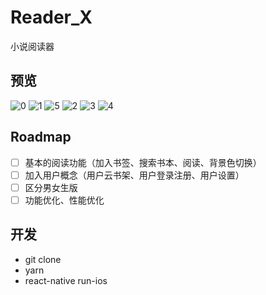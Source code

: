 # Reader_X

小说阅读器

## 预览
![0](https://static.xuqiang.me/public/images/172623.png)
![1](https://static.xuqiang.me/public/images/045856.png)
![5](https://static.xuqiang.me/public/images/151418.png)
![2](https://static.xuqiang.me/public/images/045846.png)
![3](https://static.xuqiang.me/public/images/084314.png)
![4](https://static.xuqiang.me/public/images/085211.png)

## Roadmap

- [ ] 基本的阅读功能（加入书签、搜索书本、阅读、背景色切换）
- [ ] 加入用户概念（用户云书架、用户登录注册、用户设置）
- [ ] 区分男女生版
- [ ] 功能优化、性能优化

## 开发

* git clone
* yarn
* react-native run-ios
